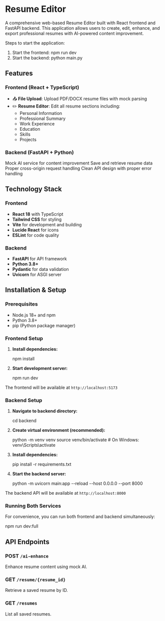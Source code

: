 # Resume Editor

A comprehensive web-based Resume Editor built with React frontend and FastAPI backend. This application allows users to create, edit, enhance, and export professional resumes with AI-powered content improvement.

Steps to start the application:

1.  Start the frontend: npm run dev
2.  Start the backend: python main.py

## Features

### Frontend (React + TypeScript)

- 📤 **File Upload**: Upload PDF/DOCX resume files with mock parsing
- ✏️ **Resume Editor**: Edit all resume sections including:
  - Personal Information
  - Professional Summary
  - Work Experience
  - Education
  - Skills
  - Projects

### Backend (FastAPI + Python)

Mock AI service for content improvement
Save and retrieve resume data
Proper cross-origin request handling
Clean API design with proper error handling

## Technology Stack

### Frontend

- **React 18** with TypeScript
- **Tailwind CSS** for styling
- **Vite** for development and building
- **Lucide React** for icons
- **ESLint** for code quality

### Backend

- **FastAPI** for API framework
- **Python 3.8+**
- **Pydantic** for data validation
- **Uvicorn** for ASGI server

## Installation & Setup

### Prerequisites

- Node.js 18+ and npm
- Python 3.8+
- pip (Python package manager)

### Frontend Setup

1. **Install dependencies:**

   npm install

2. **Start development server:**

   npm run dev

The frontend will be available at `http://localhost:5173`

### Backend Setup

1. **Navigate to backend directory:**

   cd backend

2. **Create virtual environment (recommended):**

   python -m venv venv
   source venv/bin/activate # On Windows: venv\Scripts\activate

3. **Install dependencies:**

   pip install -r requirements.txt

4. **Start the backend server:**

   python -m uvicorn main:app --reload --host 0.0.0.0 --port 8000

The backend API will be available at `http://localhost:8000`

### Running Both Services

For convenience, you can run both frontend and backend simultaneously:

npm run dev:full

## API Endpoints

### POST `/ai-enhance`

Enhance resume content using mock AI.

### GET `/resume/{resume_id}`

Retrieve a saved resume by ID.

### GET `/resumes`

List all saved resumes.

```


```
